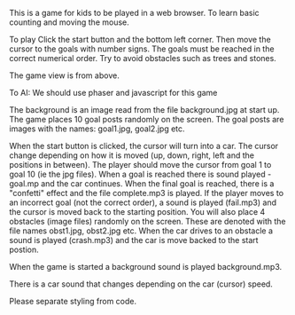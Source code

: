 This is a game for kids to be played in a web browser. To learn basic counting and moving the mouse.

To play
Click the start button and the bottom left corner. Then move the cursor to the goals
with number signs. The goals must be reached in the correct numerical order. Try to 
avoid obstacles such as trees and stones.

The game view is from above.

To AI:
We should use phaser  and javascript for this game

The background is an image read from the file background.jpg at start up. The game
places 10 goal posts randomly on the screen. The goal posts are images with the names: goal1.jpg, goal2.jpg etc. 

When the start button is clicked, the cursor will turn into a car. The cursor change  depending on how it is moved (up, down, right, left and the positions in between). The player should move the 
cursor from goal 1 to goal 10 (ie the jpg files). When a goal is reached there is sound played - goal.mp and the car continues. When the final goal is reached, there is a "confetti" effect and the file complete.mp3 is played. If the player moves to an incorrect goal (not the correct order), a sound is played (fail.mp3) and the cursor is moved back to the starting position. You will also place 4 obstacles (image files) randomly on the screen. These are denoted with the file names obst1.jpg, obst2.jpg etc. When the car drives to an obstacle a sound is played (crash.mp3) and the car is move backed to the start postion.

When the game is started a background sound is played background.mp3. 

There is a car sound that changes depending on the car (cursor) speed.

Please separate styling from code.

